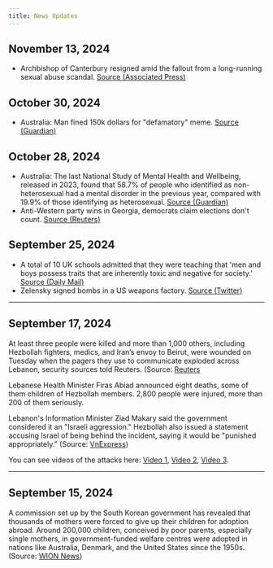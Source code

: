 ```yaml
---
title: News Updates
---
```


## November 13, 2024

- Archbishop of Canterbury resigned amid the fallout from a long-running sexual abuse scandal. [Source (Associated Press)](https://apnews.com/article/church-of-england-abuse-justin-welby-resigns-2a34fc8107f7f1dc5b562c41f3b8b704)

## October 30, 2024

- Australia: Man fined 150k dollars for "defamatory" meme. [Source (Guardian)](https://www.theguardian.com/australia-news/2024/oct/30/greg-hallam-rob-pyne-queensland-labor-mp-defamation-trial-jabba-the-hutt-ntwnfb)

## October 28, 2024

- Australia: The last National Study of Mental Health and Wellbeing, released in 2023, found that 58.7% of people who identified as non-heterosexual had a mental disorder in the previous year, compared with 19.9% of those identifying as heterosexual. [Source (Guardian)](https://www.theguardian.com/australia-news/2024/oct/28/diverse-sexuality-australian-high-school-students-gay-bisexual-pansexual)
- Anti-Western party wins in Georgia, democrats claim elections don't count. [Source (Reuters)](https://www.reuters.com/world/europe/georgian-ruling-party-wins-election-near-complete-results-show-2024-10-27/)

## September 25, 2024

- A total of 10 UK schools admitted that they were teaching that 'men and boys possess traits that are inherently toxic and negative for society.' [Source (Daily Mail)](https://www.dailymail.co.uk/news/article-13874927/teachers-schoolboys-traditional-gendered-roles-family-rape-toxic-masculinity.html)
- Zelensky signed bombs in a US weapons factory. [Source (Twitter)](https://twitter.com/BGatesIsaPyscho/status/1838269465525465471)

---

## September 17, 2024

At least three people were killed and more than 1,000 others, including
Hezbollah fighters, medics, and Iran’s envoy to Beirut, were wounded on
Tuesday when the pagers they use to communicate exploded across Lebanon,
security sources told Reuters. (Source: [Reuters](https://www.reuters.com/world/middle-east/dozens-hezbollah-members-wounded-lebanon-when-pagers-exploded-sources-witnesses-2024-09-17/)

Lebanese Health Minister Firas Abiad announced eight deaths, some of them children of Hezbollah members. 2,800 people were injured, more than 200 of them seriously.

Lebanon's Information Minister Ziad Makary said the government considered it an "Israeli aggression." Hezbollah also issued a statement accusing Israel of being behind the incident, saying it would be "punished appropriately." (Source: [VnExpress](https://vnexpress.net/may-nhan-tin-cua-hezbollah-phat-no-hang-loat-9-nguoi-chet-4794005.html))

You can see videos of the attacks here: [Video 1](https://twitter.com/WorldWarNow_/status/1836038604180660248), [Video 2](https://twitter.com/WorldWarNow_/status/1836046840329818301), [Video 3](https://twitter.com/WorldWarNow_/status/1836042347253027036).

---

## September 15, 2024

A commission set up by the South Korean government has revealed that thousands of mothers were forced to give up their children for adoption abroad. Around 200,000 children, conceived by poor parents, especially single mothers, in government-funded welfare centres were adopted in nations like Australia, Denmark, and the United States since the 1950s. (Source: [WION News](https://www.wionews.com/world/south-korean-mothers-were-falsely-declared-unfit-200000-babies-sent-abroad-for-adoption-757527))
